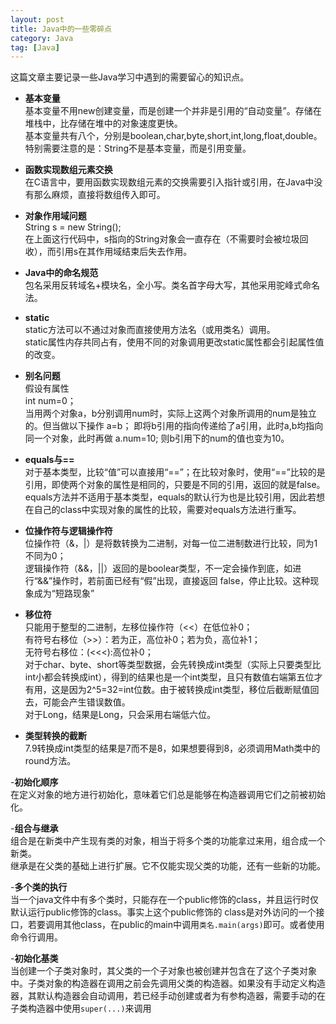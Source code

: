 ```yaml
---
layout: post
title: Java中的一些零碎点 
category: Java
tag: [Java]
---
```

这篇文章主要记录一些Java学习中遇到的需要留心的知识点。

- **基本变量**  
基本变量不用new创建变量，而是创建一个并非是引用的“自动变量”。存储在堆栈中，比存储在堆中的对象速度更快。  
基本变量共有八个，分别是boolean,char,byte,short,int,long,float,double。  
特别需要注意的是：String不是基本变量，而是引用变量。  
  
- **函数实现数组元素交换**  
在C语言中，要用函数实现数组元素的交换需要引入指针或引用，在Java中没有那么麻烦，直接将数组传入即可。  
  
- **对象作用域问题**  
	String s = new String();  
在上面这行代码中，s指向的String对象会一直存在（不需要时会被垃圾回收），而引用s在其作用域结束后失去作用。  
  
- **Java中的命名规范**  
包名采用反转域名+模块名，全小写。类名首字母大写，其他采用驼峰式命名法。  
  
- **static**  
static方法可以不通过对象而直接使用方法名（或用类名）调用。  
static属性内存共同占有，使用不同的对象调用更改static属性都会引起属性值的改变。  
  
- **别名问题**  
假设有属性  
	int num=0；  
当用两个对象a，b分别调用num时，实际上这两个对象所调用的num是独立的。但当做以下操作
	a=b；
即将b引用的指向传递给了a引用，此时a,b均指向同一个对象，此时再做
	a.num=10;
则b引用下的num的值也变为10。  
  
- **equals与==**  
对于基本类型，比较“值”可以直接用“==”；在比较对象时，使用“==”比较的是引用，即使两个对象的属性是相同的，只要是不同的引用，返回的就是false。  
equals方法并不适用于基本类型，equals的默认行为也是比较引用，因此若想在自己的class中实现对象的属性的比较，需要对equals方法进行重写。  
  
- **位操作符与逻辑操作符**  
位操作符（&amp;，|）是将数转换为二进制，对每一位二进制数进行比较，同为1不同为0；  
逻辑操作符（&amp;&amp;，||）返回的是boolear类型，不一定会操作到底，如进行“&amp;&amp;”操作时，若前面已经有“假”出现，直接返回
false，停止比较。这种现象成为“短路现象”  
  
- **移位符**  
只能用于整型的二进制，左移位操作符（&lt;&lt;）在低位补0；  
有符号右移位（&gt;&gt;）：若为正，高位补0；若为负，高位补1；  
无符号右移位：(&lt;&lt;&lt;):高位补0；  
对于char、byte、short等类型数据，会先转换成int类型（实际上只要类型比int小都会转换成int），得到的结果也是一个int类型，且只有数值右端第五位才有用，这是因为2^5=32=int位数。由于被转换成int类型，移位后截断赋值回去，可能会产生错误数值。  
对于Long，结果是Long，只会采用右端低六位。  
  
- **类型转换的截断**  
7.9转换成int类型的结果是7而不是8，如果想要得到8，必须调用Math类中的round方法。 
  
-**初始化顺序**  
  在定义对象的地方进行初始化，意味着它们总是能够在构造器调用它们之前被初始化。  

-**组合与继承**  
组合是在新类中产生现有类的对象，相当于将多个类的功能拿过来用，组合成一个新类。  
继承是在父类的基础上进行扩展。它不仅能实现父类的功能，还有一些新的功能。

-**多个类的执行**  
当一个java文件中有多个类时，只能存在一个public修饰的class，并且运行时仅默认运行public修饰的class。事实上这个public修饰的 class是对外访问的一个接口，若要调用其他class，在public的main中调用`类名.main(args)`即可。或者使用命令行调用。  

-**初始化基类**  
当创建一个子类对象时，其父类的一个子对象也被创建并包含在了这个子类对象中。子类对象的构造器在调用之前会先调用父类的构造器。如果没有手动定义构造器，其默认构造器会自动调用，若已经手动创建或者为有参构造器，需要手动的在子类构造器中使用`super(...)`来调用  

